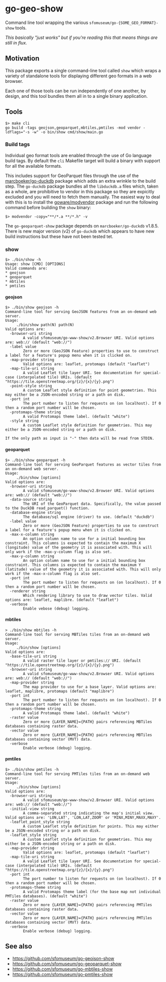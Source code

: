 # go-geo-show

Command line tool wrapping the various `sfomuseum/go-{SOME_GEO_FORMAT}-show` tools.

_This basically "just works" but if you're reading this that means things are still in flux._

## Motivation

This package exports a single command-line tool called `show` which wraps a variety of standalone tools for displaying different geo formats in a web browser.

Each one of those tools can be run independently of one another, by design, and this tool bundles them all in to a single binary application.

## Tools

```
$> make cli
go build -tags geojson,geoparquet,mbtiles,pmtiles -mod vendor -ldflags="-s -w" -o bin/show cmd/show/main.go
```

### Build tags

Individual geo format tools are enabled through the use of Go language build tags. By default the `cli` Makefile target will build a binary with support for all the available formats.

This includes support for GeoParquet files through the use of the [marcboeker/go-duckdb](https://github.com/marcboeker/go-duckdb) package which adds an extra wrinkle to the build step. The `go-duckdb` package bundles all the `libduckdb.a` files which, taken as a whole, are prohibitive to vendor in this package so they are expicitly excluded and you will need to fetch them manually. The easiest way to deal with this is to install the [goware/modvendor](https://github.com/goware/modvendor) package and run the following command before building the `show` binary:

```
$> modvendor -copy="**/*.a **/*.h" -v
```

The `go-geoparquet-show` package depends on `marcboeker/go-duckdb` v1.8.5. There is new major version (v2) of `go-duckdb` which appears to have new build instructions but these have not been tested tet.

### show

```
$> ./bin/show -h
Usage: show [CMD] [OPTIONS]
Valid commands are:
* geojson
* geoparquet
* mbtiles
* pmtiles
```

#### geojson

```
$> ./bin/show geojson -h
Command-line tool for serving GeoJSON features from an on-demand web server.
Usage:
	 ./bin/show path(N) path(N)
Valid options are:
  -browser-uri string
    	A valid sfomuseum/go-www-show/v2.Browser URI. Valid options are: web:// (default "web://")
  -label value
    	Zero or more (GeoJSON Feature) properties to use to construct a label for a feature's popup menu when it is clicked on.
  -map-provider string
    	Valid options are: leaflet, protomaps (default "leaflet")
  -map-tile-uri string
    	A valid Leaflet tile layer URI. See documentation for special-case (interpolated tile) URIs. (default "https://tile.openstreetmap.org/{z}/{x}/{y}.png")
  -point-style string
    	A custom Leaflet style definition for point geometries. This may either be a JSON-encoded string or a path on disk.
  -port int
    	The port number to listen for requests on (on localhost). If 0 then a random port number will be chosen.
  -protomaps-theme string
    	A valid Protomaps theme label. (default "white")
  -style string
    	A custom Leaflet style definition for geometries. This may either be a JSON-encoded string or a path on disk.

If the only path as input is "-" then data will be read from STDIN.
```

#### geoparquet

```
$> ./bin/show geoparquet -h
Command-line tool for serving GeoParquet features as vector tiles from an on-demand web server.
Usage:
	 ./bin/show [options]
Valid options are:
  -browser-uri string
    	A valid sfomuseum/go-www-show/v2.Browser URI. Valid options are: web:// (default "web://")
  -data-source string
    	The URI of the GeoParquet data. Specifically, the value passed to the DuckDB read_parquet() function.
  -database-engine string
    	The database/sql engine (driver) to use. (default "duckdb")
  -label value
    	Zero or more (GeoJSON Feature) properties to use to construct a label for a feature's popup menu when it is clicked on.
  -max-x-column string
    	An option column name to use for a initial bounding box constraint. This columns is expected to contain the maximum X (longitude) value of the geometry it is associated with. This will only work if the -max-y-column flag is also set.
  -max-y-column string
    	An option column name to use for a initial bounding box constraint. This columns is expected to contain the maximum Y (latitude) value of the geometry it is associated with. This will only work if the -max-x-column flag is also set.
  -port int
    	The port number to listen for requests on (on localhost). If 0 then a random port number will be chosen.
  -renderer string
    	Which rendering library to use to draw vector tiles. Valid options are: leaflet, maplibre. (default "leaflet")
  -verbose
    	Enable vebose (debug) logging.
```

#### mbtiles

```
> ./bin/show mbtiles -h
Command-line tool for serving MBTiles tiles from an on-demand web server.
Usage:
	 ./bin/show [options]
Valid options are:
  -base-tile-uri string
    	A valid raster tile layer or pmtiles:// URI. (default "https://tile.openstreetmap.org/{z}/{x}/{y}.png")
  -browser-uri string
    	A valid sfomuseum/go-www-show/v2.Browser URI. Valid options are: web:// (default "web://")
  -map-provider string
    	The map provider to use for a base layer. Valid options are: leaflet, maplibre, protomaps (default "maplibre")
  -port int
    	The port number to listen for requests on (on localhost). If 0 then a random port number will be chosen.
  -protomaps-theme string
    	A valid Protomaps theme label. (default "white")
  -raster value
    	Zero or more {LAYER_NAME}={PATH} pairs referencing MBTiles databases containing raster data.
  -vector value
    	Zero or more {LAYER_NAME}={PATH} pairs referencing MBTiles databases containing vector (MVT) data.
  -verbose
    	Enable verbose (debug) logging.
```

#### pmtiles

```
$> ./bin/show pmtiles -h
Command-line tool for serving PMTiles tiles from an on-demand web server.
Usage:
	 ./bin/show [options]
Valid options are:
  -browser-uri string
    	A valid sfomuseum/go-www-show/v2.Browser URI. Valid options are: web:// (default "web://")
  -initial-view string
    	A comma-separated string indicating the map's initial view. Valid options are: 'LON,LAT', 'LON,LAT,ZOOM' or 'MINX,MINY,MAXX,MAXY'.
  -leaflet_point_style string
    	A custom Leaflet style definition for points. This may either be a JSON-encoded string or a path on disk.
  -leaflet_style string
    	A custom Leaflet style definition for geometries. This may either be a JSON-encoded string or a path on disk.
  -map-provider string
    	Valid options are: leaflet, protomaps (default "leaflet")
  -map-tile-uri string
    	A valid Leaflet tile layer URI. See documentation for special-case (interpolated tile) URIs. (default "https://tile.openstreetmap.org/{z}/{x}/{y}.png")
  -port int
    	The port number to listen for requests on (on localhost). If 0 then a random port number will be chosen.
  -protomaps-theme string
    	A valid Protomaps theme label (for the base map not individual PMTiles databases). (default "white")
  -raster value
    	Zero or more {LAYER_NAME}={PATH} pairs referencing PMTiles databases containing raster data.
  -vector value
    	Zero or more {LAYER_NAME}={PATH} pairs referencing PMTiles databases containing vector (MVT) data.
  -verbose
    	Enable verbose (debug) logging.
```

## See also

* https://github.com/sfomuseum/go-geojson-show
* https://github.com/sfomuseum/go-geoparquet-show
* https://github.com/sfomuseum/go-mbtiles-show
* https://github.com/sfomuseum/go-pmtiles-show
